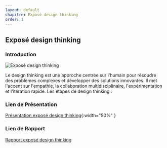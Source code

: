 ```yaml
---
layout: default
chapitre: Exposé design thinking
order: 1
---
```


## Exposé design thinking       
<!-- new slide -->
### Introduction
![Exposé design thinking](/gestion-projet/exposé-design-thinking/images/exposé-design-thinking.png)
<!-- note -->
Le design thinking est une approche centrée sur l'humain pour résoudre des problèmes complexes et développer des solutions innovantes. Il met l'accent sur l'empathie, la collaboration multidisciplinaire, l'expérimentation et l'itération rapide.
Les étapes de design thinking : 

### Lien de Présentation
[Présentation exposé design thinking](/gestion-projet/exposé-design-thinking/présentation.html){:width="50%"  }

### Lien de Rapport
[Rapport exposé design thinking](/gestion-projet/exposé-design-thinking/rapport.html)  